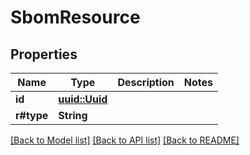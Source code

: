 # SbomResource

## Properties

Name | Type | Description | Notes
------------ | ------------- | ------------- | -------------
**id** | [**uuid::Uuid**](uuid::Uuid.md) |  | 
**r#type** | **String** |  | 

[[Back to Model list]](../README.md#documentation-for-models) [[Back to API list]](../README.md#documentation-for-api-endpoints) [[Back to README]](../README.md)


